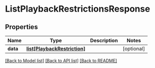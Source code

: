 # ListPlaybackRestrictionsResponse

## Properties
Name | Type | Description | Notes
------------ | ------------- | ------------- | -------------
**data** | [**list[PlaybackRestriction]**](PlaybackRestriction.md) |  | [optional] 

[[Back to Model list]](../README.md#documentation-for-models) [[Back to API list]](../README.md#documentation-for-api-endpoints) [[Back to README]](../README.md)


